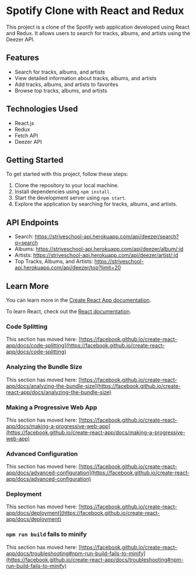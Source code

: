 # Spotify Clone with React and Redux

This project is a clone of the Spotify web application developed using React and Redux. It allows users to search for tracks, albums, and artists using the Deezer API.

## Features

- Search for tracks, albums, and artists
- View detailed information about tracks, albums, and artists
- Add tracks, albums, and artists to favorites
- Browse top tracks, albums, and artists

## Technologies Used

- React.js
- Redux
- Fetch API
- Deezer API

## Getting Started

To get started with this project, follow these steps:

1. Clone the repository to your local machine.
2. Install dependencies using `npm install`.
3. Start the development server using `npm start`.
4. Explore the application by searching for tracks, albums, and artists.

## API Endpoints

- Search: https://striveschool-api.herokuapp.com/api/deezer/search?q=search
- Albums: https://striveschool-api.herokuapp.com/api/deezer/album/:id
- Artists: https://striveschool-api.herokuapp.com/api/deezer/artist/:id
- Top Tracks, Albums, and Artists: https://striveschool-api.herokuapp.com/api/deezer/top?limit=20

## Learn More

You can learn more in the [Create React App documentation](https://facebook.github.io/create-react-app/docs/getting-started).

To learn React, check out the [React documentation](https://reactjs.org/).

### Code Splitting

This section has moved here: [https://facebook.github.io/create-react-app/docs/code-splitting](https://facebook.github.io/create-react-app/docs/code-splitting)

### Analyzing the Bundle Size

This section has moved here: [https://facebook.github.io/create-react-app/docs/analyzing-the-bundle-size](https://facebook.github.io/create-react-app/docs/analyzing-the-bundle-size)

### Making a Progressive Web App

This section has moved here: [https://facebook.github.io/create-react-app/docs/making-a-progressive-web-app](https://facebook.github.io/create-react-app/docs/making-a-progressive-web-app)

### Advanced Configuration

This section has moved here: [https://facebook.github.io/create-react-app/docs/advanced-configuration](https://facebook.github.io/create-react-app/docs/advanced-configuration)

### Deployment

This section has moved here: [https://facebook.github.io/create-react-app/docs/deployment](https://facebook.github.io/create-react-app/docs/deployment)

### `npm run build` fails to minify

This section has moved here: [https://facebook.github.io/create-react-app/docs/troubleshooting#npm-run-build-fails-to-minify](https://facebook.github.io/create-react-app/docs/troubleshooting#npm-run-build-fails-to-minify)
